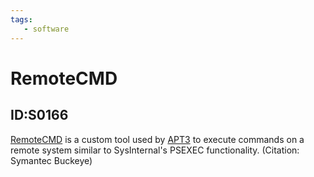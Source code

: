 ```yaml
---
tags:
   - software
---
```

# RemoteCMD
## ID:S0166
[RemoteCMD](/mitre/software/S0166) is a custom tool used by [APT3](/mitre/groups/G0022) to execute commands on a remote system similar to SysInternal's PSEXEC functionality. (Citation: Symantec Buckeye)
